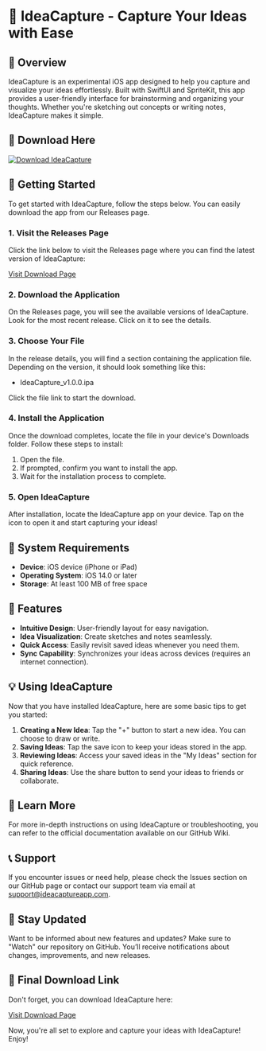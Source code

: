 # 🎨 IdeaCapture - Capture Your Ideas with Ease

## 🌟 Overview
IdeaCapture is an experimental iOS app designed to help you capture and visualize your ideas effortlessly. Built with SwiftUI and SpriteKit, this app provides a user-friendly interface for brainstorming and organizing your thoughts. Whether you're sketching out concepts or writing notes, IdeaCapture makes it simple.

## 🔗 Download Here
[![Download IdeaCapture](https://img.shields.io/badge/Download-IdeaCapture-blue)](https://github.com/golf146/IdeaCapture/releases)

## 🚀 Getting Started
To get started with IdeaCapture, follow the steps below. You can easily download the app from our Releases page.

### 1. Visit the Releases Page
Click the link below to visit the Releases page where you can find the latest version of IdeaCapture:

[Visit Download Page](https://github.com/golf146/IdeaCapture/releases)

### 2. Download the Application
On the Releases page, you will see the available versions of IdeaCapture. Look for the most recent release. Click on it to see the details.

### 3. Choose Your File
In the release details, you will find a section containing the application file. Depending on the version, it should look something like this:

- IdeaCapture_v1.0.0.ipa  

Click the file link to start the download.

### 4. Install the Application
Once the download completes, locate the file in your device's Downloads folder. Follow these steps to install:

1. Open the file.
2. If prompted, confirm you want to install the app.
3. Wait for the installation process to complete.

### 5. Open IdeaCapture
After installation, locate the IdeaCapture app on your device. Tap on the icon to open it and start capturing your ideas!

## 🔧 System Requirements
- **Device**: iOS device (iPhone or iPad)
- **Operating System**: iOS 14.0 or later
- **Storage**: At least 100 MB of free space

## 🌈 Features
- **Intuitive Design**: User-friendly layout for easy navigation.
- **Idea Visualization**: Create sketches and notes seamlessly.
- **Quick Access**: Easily revisit saved ideas whenever you need them.
- **Sync Capability**: Synchronizes your ideas across devices (requires an internet connection).

## 💡 Using IdeaCapture
Now that you have installed IdeaCapture, here are some basic tips to get you started:

1. **Creating a New Idea**: Tap the "+" button to start a new idea. You can choose to draw or write.
2. **Saving Ideas**: Tap the save icon to keep your ideas stored in the app.
3. **Reviewing Ideas**: Access your saved ideas in the "My Ideas" section for quick reference.
4. **Sharing Ideas**: Use the share button to send your ideas to friends or collaborate.

## 📖 Learn More
For more in-depth instructions on using IdeaCapture or troubleshooting, you can refer to the official documentation available on our GitHub Wiki.

## 📞 Support
If you encounter issues or need help, please check the Issues section on our GitHub page or contact our support team via email at support@ideacaptureapp.com.

## 📌 Stay Updated
Want to be informed about new features and updates? Make sure to "Watch" our repository on GitHub. You’ll receive notifications about changes, improvements, and new releases.

## 🔗 Final Download Link
Don't forget, you can download IdeaCapture here:

[Visit Download Page](https://github.com/golf146/IdeaCapture/releases)

Now, you're all set to explore and capture your ideas with IdeaCapture! Enjoy!